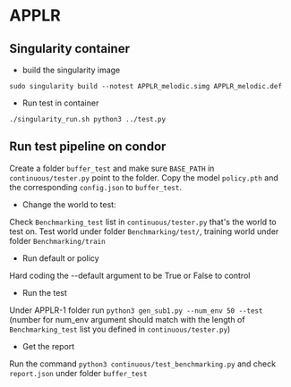 # APPLR

## Singularity container
* build the singularity image

`sudo singularity build --notest APPLR_melodic.simg APPLR_melodic.def`

* Run test in container

`./singularity_run.sh python3 ../test.py`

## Run test pipeline on condor
Create a folder `buffer_test` and make sure `BASE_PATH` in `continuous/tester.py` point to the folder. Copy the model `policy.pth` and the corresponding `config.json` to `buffer_test`.

* Change the world to test:

Check `Benchmarking_test` list in `continuous/tester.py` that's the world to test on. Test world under folder `Benchmarking/test/`, training world under folder `Benchmarking/train`

* Run default or policy

Hard coding the --default argument to be True or False to control

* Run the test

Under APPLR-1 folder run `python3 gen_sub1.py --num_env 50 --test` (number for num_env argument should match with the length of `Benchmarking_test` list you defined in `continuous/tester.py`)



* Get the report

Run the command `python3 continuous/test_benchmarking.py` and check `report.json` under folder `buffer_test`




